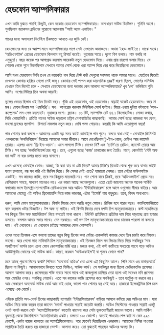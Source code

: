 # হেডফোন অ্যাম্পলিফায়ার

এখন আমি বুঝতে পারছি কিছুটা, কেন দরকার হেডফোন অ্যাম্পলিফায়ার। অসাধারণ সাউন্ড ডিটেলস। শুনিনি আগে। শুনছিলাম জ্যাকসন ব্রাউনের পুরোনো অ্যালবাম "আই অ্যাম এলাইভ।"

গানের মধ্যে অসাধারণ ডিটেইল ঠিকমতো আনতে এর জুড়ি নেই। 

হেডফোনের জন্য যে অ্যাম্প মানে অ্যাম্পলিফায়ার লাগে সেটা দেখতাম আমাজনে। অথবা ‘হেড-ফাই’তে। মাঝে মাঝে। ‘অডিওফাইল’ গ্রেডের হেডফোন কিনলাম বহু রিসার্চ করেই। দুহাজার সাতে। দুশো বিশ ডলার। নাম বলছি না এমুহুর্তে। বছর কয়েক পর আপগ্রেড করলাম আরেকটা নতুন হেডফোন দিয়ে। এবার প্রায় চারশো ডলার দিয়ে। যে শোরুম থেকে শুনে কিনেছিলাম সেখানে আমার সোর্স থেকে ওরা অ্যাম্প দিয়ে বের করে দিয়েছিলো হেডফোনে। 

আমি যখন হেডফোন কিনি তখন যে কয়েকটা গান দিয়ে টেস্ট করি সেগুলো সবসময় থাকে আমার সাথে। হোটেলে ফিরেই দেখলাম কোথায় হারিয়ে গেলো সেই জাদু। কোথায় সেই পাগল করা ডায়নামিক রেঞ্জ? ধারণা ছিলো, সোর্সের ভলিউম যেখানে তিন দিলেই চলে - সেখানে হেডফোনের জন্য দরকার কেন আলাদা অ্যাম্পলিফায়ার? খুব ‘লো’ ভলিউমে শুনি আমি। দশের মিটারে তিন অথবা আড়াই।  

ভুলের ভেতর ছিলাম ওই তিন তিনটা বছর। খুঁজি এই হেডফোন, ওই হেডফোন। বাড়াই বাজেট হেডফোনে। ভরে না মন। ফেলে দিলাম সব ‘এমপিথ্রি’। সব। আপগ্রেড করলাম মিউজিক সোর্স ফাইল। ফিরে এলাম দুনিয়া কাঁপানো ‘আন-কম্প্রেসড’ লস-লেস ফরম্যাটে। দুহাজার দশে। ফ্ল্যাক। ১৬ বিট, স্যাম্পলিং রেট ৪৪.১ কিলোহার্টজ। সোজা কথায়, সিডি কোয়ালিটি। প্রতিটা গানের সাইজ দাড়ালো চল্লিশ মেগাবাইটের কাছাকাছি। আমার সোর্স হচ্ছে নামকরা সব ফোন, ভালো ব্র্যান্ডের ল্যাপটপ। রিসার্চে নামলাম নতুন করে। দেখি গলদ গোড়ায়। করেছি কি আমি এতোগুলো বছর!   

গান শোনার কথা বললে - আমাদের একটা বড় সময় কাটে মোবাইলে গান শুনে। বলতে বাধা নেই - মোবাইল জিনিসটা একধরনের ‘কনভিনিয়েন্স’ দিয়েছে আমাদের সবার জীবনে। আগে দেখেছিলাম টু-ইন-ওয়ান, রেডিও আর ক্যাসেট প্লেয়ার। এরপর এলো ‘থ্রি-ইন-ওয়ান’। এসে লাগলো টিভি। দেখেন নি? এক ‘চ্যাসি’তে রেডিও, ক্যাসেট প্লেয়ার আর টিভি। সব হচ্ছে ‘কনভিনিয়েন্স’য়ের গল্প। তবে, এগুলো হচ্ছে ‘কাজ’ চালানোর জন্য তৈরি। মানে, কোনটাই ‘স্টেট অফ দ্যা আর্ট’ না বরং চলার মতো করে বানানো। 

এখন এসেছে মোবাইল ফোন। আচ্ছা, কি করা যায় না এটা দিয়ে? আমার টিভি’র রিমোট থেকে শুরু করে বাসার লাইট ফ্যান চালানো, বন্ধ সব করি এই জিনিস দিয়ে। কি সেন্সর নেই এতে? হাজারো সেন্সর। তবে সেটার ডাউনসাইড একটাই। সব কাজের কাজি, তবে সব কিছুতে মাতব্বরি নয়। গান শোনা যাবে ঠিকই, তবে ‘অডিওফাইল’ গ্রেডে নয়। বেশিরভাগ সময়ে, সাধারণ মানেরও নয়। এর কারণ আছে অনেকগুলো। এতো ছোট জায়গায় অনেক অনেক সার্কিট বসানোর ফলে ইলেক্ট্রো-ম্যাগনেটিক রেডিওওয়েভ আর অডিও ‘ইন্টারফিয়ারেন্স’ চলে আসে ওগুলোর সীমার বাইরে। আর আমাদের যেহেতু এই অডিও ফ্রিকোয়েন্সি নিয়ে কাজ কারবার, এটার ‘ইফেক্ট’ যায় বহুদূরে। তবে, বিপদ অন্যখানে। 

ধরুন, আমি ফোন ম্যানুফ্যাকচারার। বিশটা ফিচার যোগ করছি নতুন ফোনে। রিলিজ হবে পরের বছর। ক্যালিফোর্নিয়াতে বসে করলাম ওটার ডিজাইন। টপ অফ দ্য লাইন। ওই বিশটা ফিচার দেবে দশটা চিপ ম্যানুফ্যাকচারার। কস্ট মডেলিংয়ে সব কিছুর ‘বিল অফ ম্যাটেরিয়াল’ নিয়ে বসতেই মাথা খারাপ। ইউনিট প্রাইসিংয়ে প্রতিটার দাম গিয়ে দাড়াচ্ছে প্রায় হাজার ডলারে। বসলাম আবার সবার সাথে। দেন দরবারে। ওই দশ চিপ ম্যানুফ্যাকচারারের মধ্যে চারজন পারলো না কমাতে দাম। ওই লেভেলে। যে লেভেলে চাইছে আমাদের ফোন কোম্পানি। 

ওদের মধ্যে তিনজন এসে বললো তাদের নতুন কিছু চিপের কথা যেটার একেকটাই কাভার দেবে তিন চারটা করে ফিচার। ভালো। ঝরে গেলো সাত নামিদামি চিপ ম্যানুফ্যাকচারার। ওই তিনজন মিলে সব ফিচার দিতে গিয়ে সবকিছুর ‘সাব অপটিমাল’ ভার্সন চলে এলো ফোন কোম্পানির মর্জি ধরে। মজার কথা, এই কস্ট কাটিংয়ে সবচেয়ে আগে পড়ে অডিও আউটপুটের ফোনের ওই সাউন্ড কার্ড। কারণ, কয়জন ‘অডিওফাইল’ই বা শুনবে ফোনে গান? 

মনে আছে পুরনো দিনের কথা? পিসিতে ‘অনবোর্ড অডিও’ তো এলো এই কিছুদিন আগে। পিসি মানে ওর মাদারবোর্ডে ছিলো না কিছুই। আলাদাভাবে কিনতে হতো ভিজিএ, সাউন্ড কার্ড। সে সবকিছুর জন্য ছিলো ডেডিকেটেড প্রসেসর। আলাদা আলাদা করে। প্রসেসরের শক্তি বাড়ার সাথে সাথে ওই কাজগুলো চাপিয়ে দেয়া হলো ওই সবেধন মনি প্রসেসর আর মেমরির ওপর। সবকিছু শেয়ার্ড। এতে সব কাজের কাজি প্রসেসর করে সবকিছুই - তবে যতটুকু না করলে নয়। আর সেকারণে অনবোর্ড সাউন্ড বোর্ড আর যাই হোক, ভালো গান শোনার যন্ত্র নেই আর। হাজারো ইলেকট্রনিক চিপ চলে এসেছে এক বোর্ডে। 

এদিকে প্রতিটা অন-বোর্ড চিপের কাছাকাছি ব্যাপারটা ‘ইন্টারফিয়ারেনস’ বাড়িয়ে আসলে কমিয়ে দেয় অডিওর মান। যারা অডিও নিয়ে কাজ করেন তারা জানেন ‘যথার্থ’ পাওয়ার সাপ্লাই কতোটা জরুরি। অডিও সিস্টেমের পাওয়ার সাপ্লাই একটু ওলট পালট করলে সেটা ‘অ্যামপ্লিফিকেশনে’ কতোটা ঝামেলা করে সেটা ভুক্তভোগীরাই জানেন ভালো। আমি মার্কিন যুক্তরাষ্ট্র থেকে কিনেছিলাম ‘অ্যামপ্লিফায়ার একটা। চলতো ১১০ ভোল্টে। যতোই পাওয়ার শেপ করি না কেন ২২০ ভোল্টে, একটা নয়েজ থাকতো ওর অ্যামপ্লিফিকেশনে। পরে ফেলেই দিয়েছিলাম একরকম। আমাদের পিসির পাওয়ার সাপ্লাইকে তৈরি করতে হয় হাজারো ভোল্ট। আলাদা করে। তো বুঝতেই পারছেন অডিওর অবস্থা কি।




